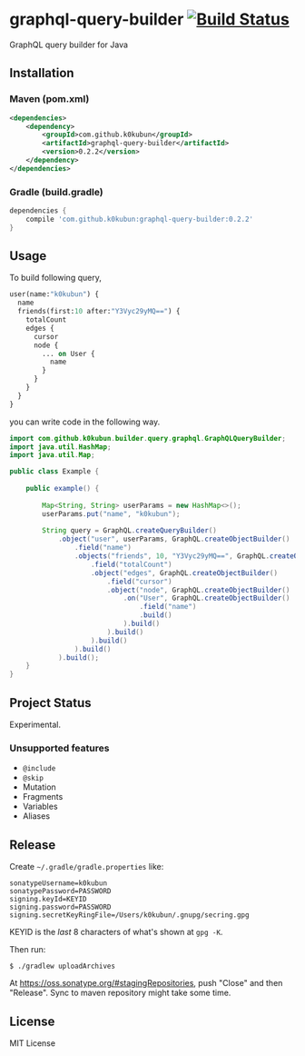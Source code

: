 # graphql-query-builder [![Build Status](https://travis-ci.org/k0kubun/graphql-query-builder.svg?branch=master)](https://travis-ci.org/k0kubun/graphql-query-builder)

GraphQL query builder for Java

## Installation

### Maven (pom.xml)

```xml
<dependencies>
    <dependency>
        <groupId>com.github.k0kubun</groupId>
        <artifactId>graphql-query-builder</artifactId>
        <version>0.2.2</version>
    </dependency>
</dependencies>
```

### Gradle (build.gradle)

```groovy
dependencies {
    compile 'com.github.k0kubun:graphql-query-builder:0.2.2'
}
```

## Usage

To build following query,

```graphql
user(name:"k0kubun") {
  name
  friends(first:10 after:"Y3Vyc29yMQ==") {
    totalCount
    edges {
      cursor
      node {
        ... on User {
          name
        }
      }
    }
  }
}
```

you can write code in the following way.

```java
import com.github.k0kubun.builder.query.graphql.GraphQLQueryBuilder;
import java.util.HashMap;
import java.util.Map;

public class Example {
    
    public example() {
    
        Map<String, String> userParams = new HashMap<>();
        userParams.put("name", "k0kubun");
        
        String query = GraphQL.createQueryBuilder()
            .object("user", userParams, GraphQL.createObjectBuilder()
                .field("name")
                .objects("friends", 10, "Y3Vyc29yMQ==", GraphQL.createObjectBuilder()
                    .field("totalCount")
                    .object("edges", GraphQL.createObjectBuilder()
                        .field("cursor")
                        .object("node", GraphQL.createObjectBuilder()
                            .on("User", GraphQL.createObjectBuilder()
                                .field("name")
                                .build()
                            ).build()
                        ).build()
                    ).build()
                ).build()
            ).build();
    }
}
```

## Project Status

Experimental.

### Unsupported features

- `@include`
- `@skip`
- Mutation
- Fragments
- Variables
- Aliases

## Release

Create `~/.gradle/gradle.properties` like:

```
sonatypeUsername=k0kubun
sonatypePassword=PASSWORD
signing.keyId=KEYID
signing.password=PASSWORD
signing.secretKeyRingFile=/Users/k0kubun/.gnupg/secring.gpg
```

KEYID is the _last_ 8 characters of what's shown at `gpg -K`.

Then run:

```
$ ./gradlew uploadArchives
```

At https://oss.sonatype.org/#stagingRepositories, push "Close" and then "Release".
Sync to maven repository might take some time.

## License

MIT License
